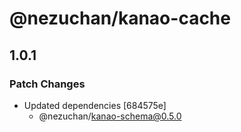 # @nezuchan/kanao-cache

## 1.0.1

### Patch Changes

- Updated dependencies [684575e]
  - @nezuchan/kanao-schema@0.5.0
